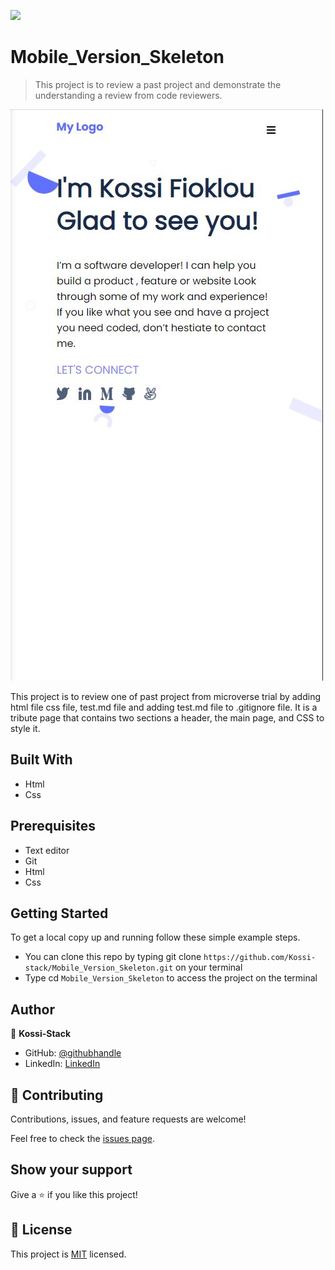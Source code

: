 ![](https://img.shields.io/badge/Microverse-blueviolet)

# Mobile_Version_Skeleton

> This project is to review a past project and demonstrate the understanding a review from code reviewers.

![screenshot](./assets\portfoliopic.JPG)

This project is to review one of past project from microverse trial by adding html file css file, test.md file and adding test.md file to .gitignore file. It is a tribute page that contains two sections a header, the main page, and CSS to style it.
## Built With

- Html
- Css

##  Prerequisites

- Text editor
- Git
- Html
- Css

## Getting Started

To get a local copy up and running follow these simple example steps.

- You can clone this repo by typing git clone `https://github.com/Kossi-stack/Mobile_Version_Skeleton.git` on your terminal
- Type cd `Mobile_Version_Skeleton` to access the project on the terminal

## Author

👤 **Kossi-Stack**

- GitHub: [@githubhandle](https://github.com/Kossi-stack/Mobile_Version_Skeleton)
- LinkedIn: [LinkedIn](https://www.linkedin.com/in/kossifioklou2406/)


## 🤝 Contributing

Contributions, issues, and feature requests are welcome!

Feel free to check the [issues page](https://github.com/Kossi-stack/Mobile_Version_Skeleton/issues).

## Show your support

Give a ⭐️ if you like this project!

## 📝 License

This project is [MIT](./MIT.md) licensed.
